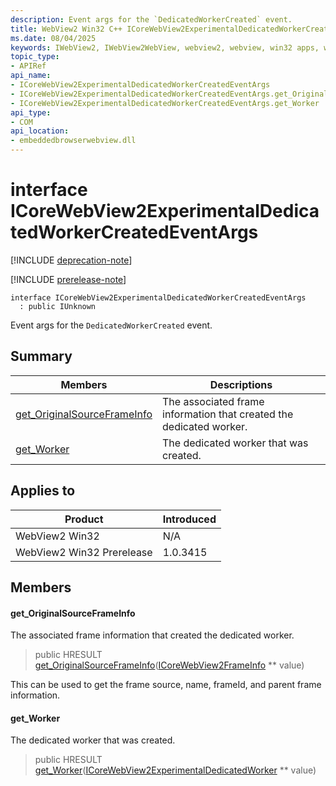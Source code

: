 ```yaml
---
description: Event args for the `DedicatedWorkerCreated` event.
title: WebView2 Win32 C++ ICoreWebView2ExperimentalDedicatedWorkerCreatedEventArgs
ms.date: 08/04/2025
keywords: IWebView2, IWebView2WebView, webview2, webview, win32 apps, win32, edge, ICoreWebView2, ICoreWebView2Controller, browser control, edge html, ICoreWebView2ExperimentalDedicatedWorkerCreatedEventArgs
topic_type: 
- APIRef
api_name:
- ICoreWebView2ExperimentalDedicatedWorkerCreatedEventArgs
- ICoreWebView2ExperimentalDedicatedWorkerCreatedEventArgs.get_OriginalSourceFrameInfo
- ICoreWebView2ExperimentalDedicatedWorkerCreatedEventArgs.get_Worker
api_type:
- COM
api_location:
- embeddedbrowserwebview.dll
---
```


# interface ICoreWebView2ExperimentalDedicatedWorkerCreatedEventArgs

[!INCLUDE [deprecation-note](../includes/deprecation-note.md)]

[!INCLUDE [prerelease-note](../includes/prerelease-note.md)]

```
interface ICoreWebView2ExperimentalDedicatedWorkerCreatedEventArgs
  : public IUnknown
```

Event args for the `DedicatedWorkerCreated` event.

## Summary

 Members                        | Descriptions
--------------------------------|---------------------------------------------
[get_OriginalSourceFrameInfo](#get_originalsourceframeinfo) | The associated frame information that created the dedicated worker.
[get_Worker](#get_worker) | The dedicated worker that was created.

## Applies to

Product                         | Introduced
--------------------------------|---------------------------------------------
WebView2 Win32            |    N/A
WebView2 Win32 Prerelease |    1.0.3415

## Members

#### get_OriginalSourceFrameInfo

The associated frame information that created the dedicated worker.

> public HRESULT [get_OriginalSourceFrameInfo](#get_originalsourceframeinfo)([ICoreWebView2FrameInfo](icorewebview2frameinfo.md#icorewebview2frameinfo) ** value)

This can be used to get the frame source, name, frameId, and parent frame information.

#### get_Worker

The dedicated worker that was created.

> public HRESULT [get_Worker](#get_worker)([ICoreWebView2ExperimentalDedicatedWorker](icorewebview2experimentaldedicatedworker.md#icorewebview2experimentaldedicatedworker) ** value)

